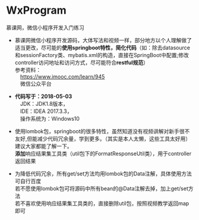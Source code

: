 # WxProgram
慕课网，微信小程序开发入门练习<br/>
- 慕课网微信小程序开发源码，大体写法和视频一样，部分地方以个人理解做了适当更改，尽可能的**使用springboot特性，简化代码**（如：除去datasource和sessionFactory类、mybatis.xml的构造，直接在SpringBoot中配置;修改controller访问地址和访问方式，尽可能符合**restful规范**）<br/>
参考资料：<br/>
&emsp;https://www.imooc.com/learn/945<br/>
&emsp;微信公众平台<br/>

- **代码写于：2018-05-03**<br/>
  &emsp;JDK：JDK1.8版本，<br/>
  &emsp;IDE：IDEA 2017.3.3，<br/>
  &emsp;操作系统为：Windows10<br/>
  
- 使用lombok包，springboot的很多特性，虽然知道没有视频讲解对新手很不友好,但能减少代码冗余量，学到更多。（其实是本人太懒，这些工具太好用）建议大家都能了解一下。<br/>**添加**响应结果集工具类（util包下的FormatResponseUtil类），用于controller返回结果<br/>
- 为降低代码冗余，所有get/set方法均用lombok包的Data注解，具体使用方法可自行百度<br/>
 若不愿使用lombok包可将源码中所有bean的@Data注解去掉，加上get/set方法<br/>
 若不喜欢使用响应结果集工具类的，直接删除util包，按照视频教学返回map即可<br/>
